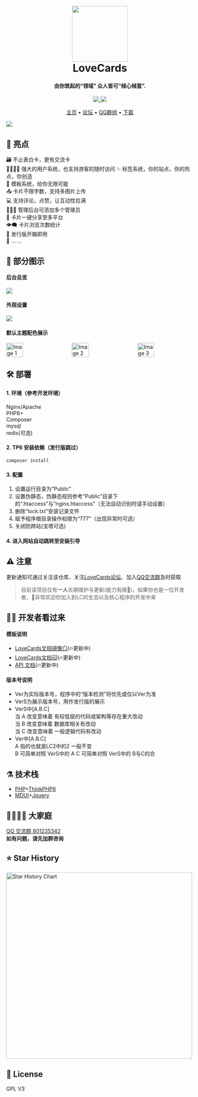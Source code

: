 <h1 align="center">
  <br>
  <a href="https://lovecards.cn/" alt="logo" ><img src="https://s11.ax1x.com/2024/01/11/pFCilx1.png" width="150"/></a>
  <br>
  LoveCards
  <br>
</h1>
<h4 align="center">由你筑起的“领域” 众人皆可“倾心倾意”.</h4>

<p align="center">
  <a href="https://github.com/zhiguai/LoveCards/releases">
    <img src="https://img.shields.io/github/v/release/zhiguai/LoveCards?include_prereleases&style=flat-square" />
  </a>
  <img src="https://img.shields.io/github/stars/zhiguai/LoveCards?style=social">
</p>

<p align="center">
  <a href="https://lovecards.cn">主页</a> •
  <a href="https://forum.lovecards.cn">论坛</a> •
  <a href="https://jq.qq.com/?_wv=1027&k=QTRjFYyB">QQ群组</a> •
  <a href="https://github.com/zhiguai/LoveCards/releases">下载</a>
</p>

<img src="https://img1.imgtp.com/2023/09/18/UyB65ww3.png">

## 🌟 亮点

🗃️ 不止表白卡，更有交流卡  
👨‍👩‍👧‍👦 强大的用户系统，也支持游客的随时访问
✨ 标签系统，你的站点，你的热点，你创造  
💙 模板系统，给你无限可能  
📤 卡片不限字数，支持多图片上传  
💻 支持评论，点赞，让互动性拉满  
👩‍👧‍👦 管理后台可添加多个管理员  
🔗 卡片一键分享至多平台  
👁️‍🗨️ 卡片浏览次数统计  
🚀 发行版开箱即用  
🌈 ... ...

## 👀 部分图示

#### 后台总览
<img src="https://s11.ax1x.com/2024/01/11/pFCifRs.jpg">  

#### 外观设置
<img src="https://s11.ax1x.com/2024/01/11/pFCiDMt.jpg">

#### 默认主题配色展示
<div style="display: flex; justify-content: space-between;">
    <img src="https://s11.ax1x.com/2024/01/11/pFCitaD.jpg" style="width: 30%;" alt="Image 1">
    <img src="https://s11.ax1x.com/2024/01/11/pFCilx1.png" style="width: 30%;" alt="Image 2">
    <img src="https://s11.ax1x.com/2024/01/11/pFCiYVO.jpg" style="width: 30%;" alt="Image 3">
</div>

## 🛠️ 部署

#### 1. 环境（参考开发环境）

Nginx/Apache  
PHP8+  
Composer  
mysql  
redis(可选)  

#### 2. TP6 安装依赖（发行版跳过）

`composer install`

#### 3. 配置

1. 设置运行目录为“Public”
2. 设置伪静态，伪静态规则参考“Public”目录下的“.htaccess”与“nginx.htaccess”（无法自动识别时请手动设置）
3. 删除“lock.txt”安装记录文件
4. 赋予程序根目录操作权限为“777”（出现异常时可选）
5. 关闭防跨站(宝塔可选)

#### 4. 进入网站自动跳转至安装引导

## ⚠️ 注意

更新通知可通过关注该仓库、关注[LoveCards论坛](https://forum.lovecards.cn)、加入[QQ交流群](https://jq.qq.com/?_wv=1027&k=QTRjFYyB)及时获取  
> 目前该项目仅有**一人**长期维护与更新(能力有限🥵)，如果你也是一位开发者，🥰非常欢迎你加入到LC的生态以及核心程序的开发中来

## 👨‍💻 开发者看过来

#### 模板说明

-   <a href="https://docs.lovecards.cn">LoveCards文档镜像🪞</a>(🔥更新中)
-   <a href="https://lovecards.github.io">LoveCards文档🐱</a>(🔥更新中)
-   <a href="https://console-docs.apipost.cn/preview/ad83ecdb4f10e38b/e187796270055b7b">API 文档</a>(🔥更新中)

#### 版本号说明  
-   Ver为实际版本号，程序中的“版本检测”将优先或仅以Ver为准
-   VerS为展示版本号，用作发行版的展示
-   VerS中[A.B.C]  
    当 A 改变意味着 有较低层的代码或架构等存在重大改动  
    当 B 改变意味着 数据库相关有改动  
    当 C 改变意味着 一般逻辑代码有改动
-   Ver中[A.B.C]  
    A 指的也就是LC2中的2 一般不变  
    B 可简单对照 VerS中的 A
    C 可简单对照 VerS中的 B与C的合

## ⚗️ 技术栈

-   [PHP](https://www.php.net "PHP")+[ThinkPHP6](https://www.thinkphp.cn/ "ThinkPHP6")
-   [MDUI](https://www.mdui.org/ "MDUI")+[Jquery](https://jquery.com/ "Jquery")

## 👯‍♀️👯‍♂ 大家庭

<a href="https://jq.qq.com/?_wv=1027&k=QTRjFYyB">QQ 交流群 801235342</a>  
**如有问题，请先加群咨询**

## ⭐ Star History

<a href="https://github.com/zhiguai/LoveCards/stargazers">
    <img width="500" alt="Star History Chart" src="https://api.star-history.com/svg?repos=zhiguai/LoveCards&type=Date">
</a> 

## 📜 License
GPL V3